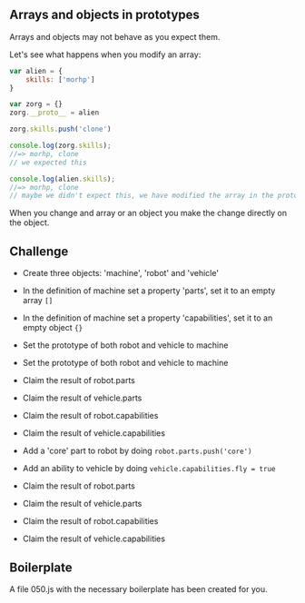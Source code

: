 Arrays and objects in prototypes
---------------------

Arrays and objects may not behave as you expect them. 

Let's see what happens when you modify an array:

```js
var alien = {
	skills: ['morhp']
}

var zorg = {}
zorg.__proto__ = alien

zorg.skills.push('clone')

console.log(zorg.skills);
//=> morhp, clone
// we expected this

console.log(alien.skills);
//=> morhp, clone
// maybe we didn't expect this, we have modified the array in the prototype object.
```

When you change and array or an object you make the change directly on the object.

Challenge
---------

- Create three objects: 'machine', 'robot' and 'vehicle'
- In the definition of machine set a property 'parts', set it to an empty array `[]`
- In the definition of machine set a property 'capabilities', set it to an empty object `{}`
- Set the prototype of both robot and vehicle to machine
- Set the prototype of both robot and vehicle to machine

- Claim the result of robot.parts
- Claim the result of vehicle.parts
- Claim the result of robot.capabilities
- Claim the result of vehicle.capabilities

- Add a 'core' part to robot by doing `robot.parts.push('core')`
- Add an ability to vehicle by doing `vehicle.capabilities.fly = true`

- Claim the result of robot.parts
- Claim the result of vehicle.parts
- Claim the result of robot.capabilities
- Claim the result of vehicle.capabilities

Boilerplate
-----------

A file 050.js with the necessary boilerplate has been created for you.
